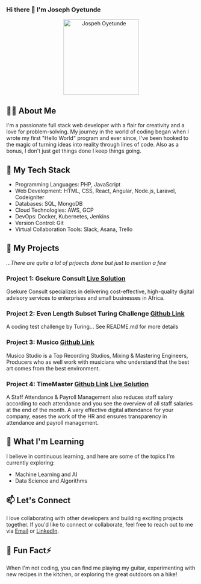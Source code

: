 ### Hi there 👋 I'm Joseph Oyetunde

<p align="center">
  <img src="https://your-image-url-here.jpg" alt="Jospeh Oyetunde" width="200" height="200">
</p>

## 👩‍💻 About Me

I'm a passionate full stack web developer with a flair for creativity and a love for problem-solving. My journey in the world of coding began when I wrote my first "Hello World" program and ever since, I've been hooked to the magic of turning ideas into reality through lines of code.
Also as a bonus, I don't just get things done I keep things going.


## 🚀 My Tech Stack

- Programming Languages: PHP, JavaScript
- Web Development: HTML, CSS, React, Angular, Node.js, Laravel, Codeigniter 
- Databases: SQL, MongoDB
- Cloud Technologies: AWS, GCP
- DevOps: Docker, Kubernetes, Jenkins
- Version Control: Git
- Virtual Collaboration Tools: Slack, Asana, Trello

## 💼 My Projects
<i>...There are quite a lot of prjoects done but just to mention a few</i>

### Project 1: Gsekure Consult [Live Solution](https://gsekureconsult.com/)

Gsekure Consult specializes in delivering cost-effective, high-quality digital advisory services to enterprises and small businesses in Africa.

### Project 2: Even Length Subset Turing Challenge [Github Link](https://github.com/dotun-code-god/even_length_subsets_turing_challenge)

A coding test challenge by Turing... See README.md for more details

### Project 3: Musico [Github Link](https://github.com/dotun-code-god/Musico-Studio)

Musico Studio is a Top Recording Studios, Mixing & Mastering Engineers, Producers who as well work with musicians who understand that the best art comes from the best environment.

### Project 4: TimeMaster [Github Link](https://github.com/dotun-code-god/Time-Master) [Live Solution](https://gsekureconsult.com/yip-staff-mgmnt/index.php)

A Staff Attendance & Payroll Management also reduces staff salary according to each attendance and you see the overview of all staff salaries at the end of the month. 
A very effective digital attendance for your company, eases the work of the HR and ensures transparency in attendance and payroll management.


## 🌱 What I'm Learning

I believe in continuous learning, and here are some of the topics I'm currently exploring:

- Machine Learning and AI
- Data Science and Algorithms


## 📫 Let's Connect

I love collaborating with other developers and building exciting projects together. If you'd like to connect or collaborate, feel free to reach out to me via [Email](mailto:dotun494@gmail.com) or [LinkedIn](https://www.linkedin.com/in/oyetunde-dotun-8995b7225/).

## 🎵 Fun Fact⚡

When I'm not coding, you can find me playing my guitar, experimenting with new recipes in the kitchen, or exploring the great outdoors on a hike!


<!--
**dotun-code-god/dotun-code-god** is a ✨ _special_ ✨ repository because its `README.md` (this file) appears on your GitHub profile.

Here are some ideas to get you started:

- 🔭 I’m currently working on ...
- 🌱 I’m currently learning ...
- 👯 I’m looking to collaborate on ...
- 🤔 I’m looking for help with ...
- 💬 Ask me about ...
- 📫 How to reach me: ...
- 😄 Pronouns: ...
- ⚡ Fun fact: ...
-->
